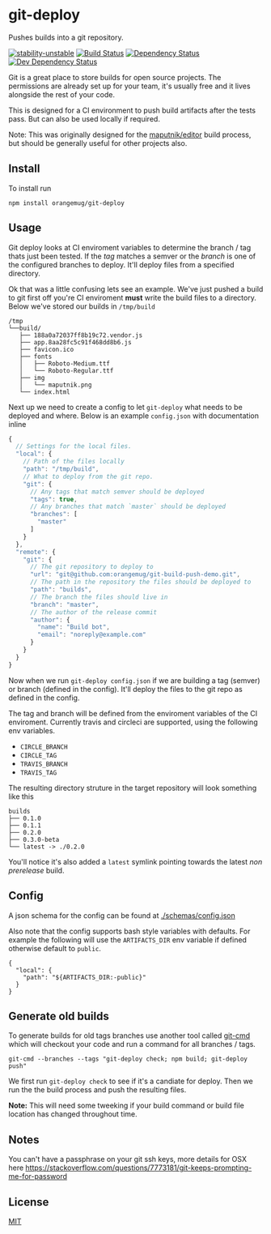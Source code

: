 # git-deploy
Pushes builds into a git repository.

[![stability-unstable](https://img.shields.io/badge/stability-unstable-yellow.svg)][stability]
[![Build Status](https://circleci.com/gh/orangemug/git-deploy.png?style=shield)][circleci]
[![Dependency Status](https://david-dm.org/orangemug/git-deploy.svg)][dm-prod]
[![Dev Dependency Status](https://david-dm.org/orangemug/git-deploy/dev-status.svg)][dm-dev]

[stability]:   https://github.com/orangemug/stability-badges#unstable
[circleci]:    https://circleci.com/gh/orangemug/git-deploy
[dm-prod]:     https://david-dm.org/orangemug/git-deploy
[dm-dev]:      https://david-dm.org/orangemug/git-deploy#info=devDependencies

Git is a great place to store builds for open source projects. The permissions are already set up for your team, it's usually free and it lives alongside the rest of your code.

This is designed for a CI environment to push build artifacts after the tests pass. But can also be used locally if required.

Note: This was originally designed for the [maputnik/editor](https://github.com/maputnik/editor) build process, but should be generally useful for other projects also.


## Install
To install run

```
npm install orangemug/git-deploy
```

## Usage
Git deploy looks at CI enviroment variables to determine the branch / tag thats just been tested. If the _tag_ matches a semver or the _branch_ is one of the configured branches to deploy. It'll deploy files from a specified directory.

Ok that was a little confusing lets see an example. We've just pushed a build to git first off you're CI enviroment **must** write the build files to a directory. Below we've stored our builds in `/tmp/build`

```
/tmp
└──build/
   ├── 188a0a72037ff8b19c72.vendor.js
   ├── app.8aa28fc5c91f468dd8b6.js
   ├── favicon.ico
   ├── fonts
   │   ├── Roboto-Medium.ttf
   │   └── Roboto-Regular.ttf
   ├── img
   │   └── maputnik.png
   └── index.html
```

Next up we need to create a config to let `git-deploy` what needs to be deployed and where. Below is an example `config.json` with documentation inline

```js
{
  // Settings for the local files.
  "local": {
    // Path of the files locally
    "path": "/tmp/build",
    // What to deploy from the git repo.
    "git": {
      // Any tags that match semver should be deployed
      "tags": true,
      // Any branches that match `master` should be deployed
      "branches": [
        "master"
      ]
    }
  },
  "remote": {
    "git": {
      // The git repository to deploy to
      "url": "git@github.com:orangemug/git-build-push-demo.git",
      // The path in the repository the files should be deployed to
      "path": "builds",
      // The branch the files should live in
      "branch": "master",
      // The author of the release commit
      "author": {
        "name": "Build bot",
        "email": "noreply@example.com"
      }
    }
  }
}
```

Now when we run `git-deploy config.json` if we are building a tag (semver) or branch (defined in the config). It'll deploy the files to the git repo as defined in the config.

The tag and branch will be defined from the enviroment variables of the CI enviroment. Currently travis and circleci are supported, using the following env variables.

 - `CIRCLE_BRANCH`
 - `CIRCLE_TAG`
 - `TRAVIS_BRANCH`
 - `TRAVIS_TAG`

The resulting directory struture in the target repository will look something like this

```
builds
├── 0.1.0
├── 0.1.1
├── 0.2.0
├── 0.3.0-beta
└── latest -> ./0.2.0
```

You'll notice it's also added a `latest` symlink pointing towards the latest _non prerelease_ build.


## Config
A json schema for the config can be found at [./schemas/config.json](./schemas/config.json)

Also note that the config supports bash style variables with defaults. For example the following will use the `ARTIFACTS_DIR` env variable if defined otherwise default to `public`.

```
{
  "local": {
    "path": "${ARTIFACTS_DIR:-public}"
  }
}
```


## Generate old builds
To generate builds for old tags branches use another tool called [git-cmd](https://github.com/orangemug/git-cmd) which will checkout your code and run a command for all branches / tags.

```
git-cmd --branches --tags "git-deploy check; npm build; git-deploy push"
```

We first run `git-deploy check` to see if it's a candiate for deploy. Then we run the the build process and push the resulting files.

**Note:** This will need some tweeking if your build command or build file location has changed throughout time.


## Notes
You can't have a passphrase on your git ssh keys, more details for OSX here <https://stackoverflow.com/questions/7773181/git-keeps-prompting-me-for-password>


## License
[MIT](LICENSE)
